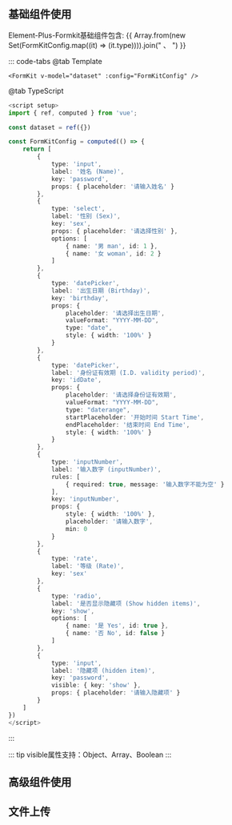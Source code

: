 ## 基础组件使用
Element-Plus-Formkit基础组件包含: {{ Array.from(new Set(FormKitConfig.map((it) => (it.type)))).join(" 、 ") }}

<div>
    <FormKit v-model="dataset" :config="FormKitConfig" />
</div>

::: code-tabs
@tab Template
```vue
<FormKit v-model="dataset" :config="FormKitConfig" />
```

@tab TypeScript
```ts
<script setup>
import { ref, computed } from 'vue';

const dataset = ref({})

const FormKitConfig = computed(() => {
    return [
        {
            type: 'input',
            label: '姓名 (Name)',
            key: 'password',
            props: { placeholder: '请输入姓名' }
        },
        {
            type: 'select',
            label: '性别 (Sex)',
            key: 'sex',
            props: { placeholder: '请选择性别' },
            options: [
                { name: '男 man', id: 1 },
                { name: '女 woman', id: 2 }
            ]
        },
        {
            type: 'datePicker',
            label: '出生日期 (Birthday)',
            key: 'birthday',
            props: {
                placeholder: '请选择出生日期',
                valueFormat: "YYYY-MM-DD",
                type: "date",
                style: { width: '100%' }
            }
        },
        {
            type: 'datePicker',
            label: '身份证有效期 (I.D. validity period)',
            key: 'idDate',
            props: {
                placeholder: '请选择身份证有效期',
                valueFormat: "YYYY-MM-DD",
                type: "daterange",
                startPlaceholder: '开始时间 Start Time',
                endPlaceholder: '结束时间 End Time',
                style: { width: '100%' }
            }
        },
        {
            type: 'inputNumber',
            label: '输入数字 (inputNumber)',
            rules: [
                { required: true, message: '输入数字不能为空' }
            ],
            key: 'inputNumber',
            props: {
                style: { width: '100%' },
                placeholder: '请输入数字',
                min: 0
            }
        },
        {
            type: 'rate',
            label: '等级 (Rate)',
            key: 'sex'
        },
        {
            type: 'radio',
            label: '是否显示隐藏项 (Show hidden items)',
            key: 'show',
            options: [
                { name: '是 Yes', id: true },
                { name: '否 No', id: false }
            ]
        },
        {
            type: 'input',
            label: '隐藏项 (hidden item)',
            key: 'password',
            visible: { key: 'show' },
            props: { placeholder: '请输入隐藏项' }
        }
    ]
})
</script>
```
:::

::: tip
visible属性支持：Object、Array、Boolean
:::

## 高级组件使用
## 文件上传

<script setup>
import { ref, computed } from 'vue';

const dataset = ref({})

const FormKitConfig = computed(() => {
    return [
        {
            type: 'input',
            label: '姓名 (Name)',
            key: 'password',
            props: { placeholder: '请输入姓名' }
        },
        {
            type: 'select',
            label: '性别 (Sex)',
            key: 'sex',
            props: { placeholder: '请选择性别' },
            options: [
                { name: '男 man', id: 1 },
                { name: '女 woman', id: 2 }
            ]
        },
        {
            type: 'datePicker',
            label: '出生日期 (Birthday)',
            key: 'birthday',
            props: {
                placeholder: '请选择出生日期',
                valueFormat: "YYYY-MM-DD",
                type: "date",
                style: { width: '100%' }
            }
        },
        {
            type: 'datePicker',
            label: '身份证有效期 (I.D. validity period)',
            key: 'idDate',
            props: {
                placeholder: '请选择身份证有效期',
                valueFormat: "YYYY-MM-DD",
                type: "daterange",
                startPlaceholder: '开始时间 Start Time',
                endPlaceholder: '结束时间 End Time',
                style: { width: '100%' }
            }
        },
        {
            type: 'inputNumber',
            label: '输入数字 (inputNumber)',
            rules: [
                { required: true, message: '输入数字不能为空' }
            ],
            key: 'inputNumber',
            props: {
                style: { width: '100%' },
                placeholder: '请输入数字',
                min: 0
            }
        },
        {
            type: 'rate',
            label: '等级 (Rate)',
            key: 'sex'
        },
        {
            type: 'radio',
            label: '是否显示隐藏项 (Show hidden items)',
            key: 'show',
            options: [
                { name: '是 Yes', id: true },
                { name: '否 No', id: false }
            ]
        },
        {
            type: 'input',
            label: '隐藏项 (hidden item)',
            key: 'password',
            visible: { key: 'show' },
            props: { placeholder: '请输入隐藏项' }
        }
    ]
})
</script>